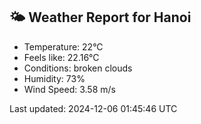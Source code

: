 <!-- WEATHER-START -->
## 🌤 Weather Report for Hanoi

- Temperature: 22°C
- Feels like: 22.16°C
- Conditions: broken clouds
- Humidity: 73%
- Wind Speed: 3.58 m/s

Last updated: 2024-12-06 01:45:46 UTC
<!-- WEATHER-END -->

